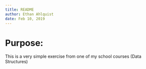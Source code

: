 ```yaml
---
title: README
author: Ethan Ahlquist
date: Feb 10, 2019
--- 
```


# Purpose:

This is a very simple exercise from one of my school courses (Data Structures)

